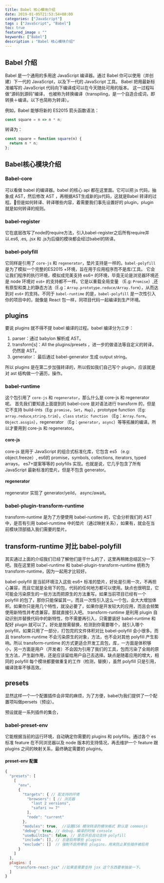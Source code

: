 ```yaml
---
title: Babel 核心模块介绍
date: 2019-01-05T21:53:54+08:00
categories: ["JavaScript"]
tags : ["JavaScript", "Babel"]
toc: true
featured_image : ""
keywords: ["Babel"]
description : "Babel 核心模块介绍"
---
```

## Babel 介绍
Babel 是一个通用的多用途 JavaScript 编译器。通过 Babel 你可以使用（并创建）下一代的 JavaScript，以及下一代的 JavaScript 工具。
Babel 把用最新标准编写的 JavaScript 代码向下编译成可以在今天随处可用的版本。 这一过程叫做“源码到源码”编译， 也被称为转换编译（transpiling，是一个自造合成词，即转换＋编译。以下也简称为转译）。



例如，Babel 能够将新的 ES2015 箭头函数语法：
```js
const square = n => n * n;
```
转译为：
```js
const square = function square(n) {
  return n * n;
};
```

## Babel核心模块介绍

### Babel-core
可以看做 babel 的编译器。babel 的核心 api 都在这里面。它可以把 js 代码，抽象成 AST，然后修改 AST ，再根据AST生成新的js代码，这就是Babel 转译的过程。但是如何转译、转译哪些内容，着需要我们事先设置好的 plugin，plugin 就是如何转译的规则。

### babel-register
它在底层改写了node的require方法，引入babel-register之后所有require并以.es6, .es, .jsx 和 .js为后缀的模块都会经过babel的转译。

### babel-polyfill

它同样是引用了 `core-js` 和 `regenerator`，垫片支持是一样的。`babel-polyfill` 是为了模拟一个完整的ES2015 +环境，旨在用于应用程序而不是库/工具。
它会让我们程序的执行环境，模拟成完美支持 es6+ 的环境，毕竟无论是浏览器环境还是 node 环境对 `es6+` 的支持都不一样。它是以重载全局变量 （E.g: `Promise`）,还有原型和类上的静态方法（E.g：`Array.prototype.reduce/Array.form`），从而达到对 `es6+` 的支持。不同于 `babel-runtime` 的是，`babel-polyfill` 是一次性引入你的项目中的，就像是 React 包一样，同项目代码一起编译到生产环境。

## plugins
要说 plugins 就不得不提 babel 编译的过程。babel 编译分为三步：

1. parser：通过 babylon 解析成 AST。
2. transform[s]：All the plugins/presets ，进一步的做语法等自定义的转译，仍然是 AST。
3. generator： 最后通过 babel-generator 生成  output string。

所以 plugins 是在第二步加强转译的，所以假如我们自己写个 plugin，应该就是对 ast 结构做一个遍历，操作。

### babel-runtime

这个包引用了 `core-js` 和 `regenerator`，那么什么是 core-js 和 regenerator 呢。
首先我们要知道上面提到的 babel-core 是对语法进行 transform 的，但是它不支持 build-ints（Eg: `promise`，`Set`，`Map`），prototype function（Eg: `array.reduce`,`string.trim`），`class` `static function` （Eg：`Array.form`，`Object.assgin`），regenerator （Eg：`generator`，`async`）等等拓展的编译。所以才要用到 core-js 和 regenerator。
#### core-js
core-js 是用于 JavaScript 的组合式标准化库，它包含 es5 （e.g: object.freeze）, es6的 promise，symbols, collections, iterators, typed arrays， es7+提案等等的 polyfills 实现。也就是说，它几乎包含了所有 JavaScript 最新标准的垫片。但是不包含 generator。

#### regenerator
regenerator 实现了 generator/yeild， async/await。

### babel-plugin-transform-runtime
transform-runtime 是为了方便使用 babel-runtime 的，它会分析我们的 AST 中，是否有引用 babel-rumtime 中的垫片（通过映射关系），如果有，就会在当前模块顶部插入我们需要的垫片。

## transform-runtime 对比 babel-polyfill
其实通过上面的介绍我们已经了解他们是干什么的了，这里再稍微总结区分一下吧。我在这里把 babel-runtime 和 babel-plugin-transform-runtime 统称为 transform-runtime，因为一起用才比较好。

babel-polyfill 是当前环境注入这些 es6+ 标准的垫片，好处是引用一次，不再担心兼容，而且它就是全局下的包，代码的任何地方都可以使用。缺点也很明显，它可能会污染原生的一些方法而把原生的方法重写。如果当前项目已经有一个 polyfill 的包了，那你只能保留其一。而且一次性引入这么一个包，会大大增加体积。如果你只是用几个特性，就没必要了，如果你是开发较大的应用，而且会频繁使用新特性并考虑兼容，那就直接引入吧。
transform-runtime 是利用 plugin 自动识别并替换代码中的新特性，你不需要再引入，只需要装好 babel-runtime 和 配好 plugin 就可以了。好处是按需替换，检测到你需要哪个，就引入哪个 polyfill，如果只用了一部分，打包完的文件体积对比 babel-polyfill 会小很多。而且 transform-runtime 不会污染原生的对象，方法，也不会对其他 polyfill 产生影响。所以 transform-runtime 的方式更适合开发工具包，库，一方面是体积够小，另一方面是用户（开发者）不会因为引用了我们的工具，包而污染了全局的原生方法，产生副作用，还是应该留给用户自己去选择。缺点是随着应用的增大，相同的 polyfill 每个模块都要做重复的工作（检测，替换），虽然 polyfill 只是引用，编译效率不够高效。

## presets
显然这样一个一个配置插件会非常的麻烦，为了方便，babel为我们提供了一个配置项叫做persets（预设）。

预设就是一系列插件的集合，

### babel-preset-env
它能根据当前的运行环境，自动确定你需要的 plugins 和 polyfills。通过各个 es标准 feature 在不同浏览器以及 node 版本的支持情况，再去维护一个 feature 跟 plugins 之间的映射关系，最终确定需要的 plugins。

#### preset-env 配置
```js
{
  "presets": [
    [
      "env",
      {
        "targets": { // 配支持的环境
          "browsers": [ // 浏览器
            "last 2 versions",
            "safari >= 7"
          ],
          "node": "current"
        },
        "modules": true,  //设置ES6 模块转译的模块格式 默认是 commonjs
        "debug": true, // debug，编译的时候 console
        "useBuiltIns": false, // 是否开启自动支持 polyfill
        "include": [], // 总是启用哪些 plugins
        "exclude": []  // 强制不启用哪些 plugins，用来防止某些插件被启用
      }
    ]
  ],
  plugins: [
    "transform-react-jsx" //如果是需要支持 jsx 这个东西要单独装一下。
  ]
}
```

